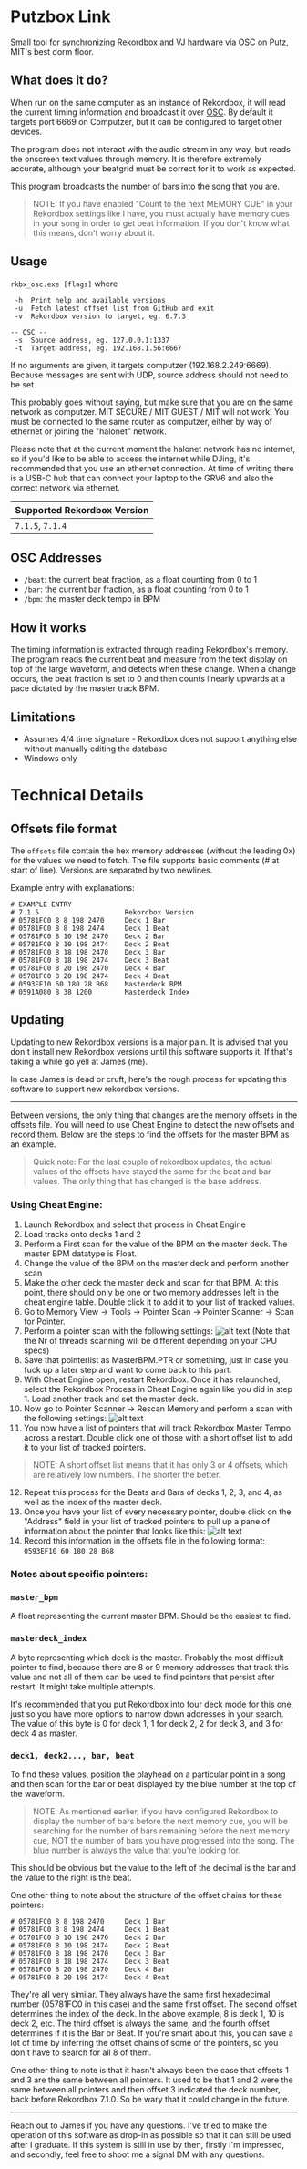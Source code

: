 # Putzbox Link
Small tool for synchronizing Rekordbox and VJ hardware via OSC on Putz, MIT's best dorm floor.

## What does it do?
When run on the same computer as an instance of Rekordbox, it will read the current timing information and broadcast it over [OSC](https://en.wikipedia.org/wiki/Open_Sound_Control). By default it targets port 6669 on Computzer, but it can be configured to target other devices.

The program does not interact with the audio stream in any way, but reads the onscreen text values through memory. It is therefore extremely accurate, although your beatgrid must be correct for it to work as expected.

This program broadcasts the number of bars into the song that you are.
> NOTE: If you have enabled "Count to the next MEMORY CUE" in your Rekordbox settings like I have, you must actually have memory cues in your song in order to get beat information. If you don't know what this means, don't worry about it.

## Usage
`rkbx_osc.exe [flags]`
where
``` 
 -h  Print help and available versions
 -u  Fetch latest offset list from GitHub and exit
 -v  Rekordbox version to target, eg. 6.7.3

-- OSC --
 -s  Source address, eg. 127.0.0.1:1337
 -t  Target address, eg. 192.168.1.56:6667
```
If no arguments are given, it targets computzer (192.168.2.249:6669). Because messages are sent with UDP, source address should not need to be set.

This probably goes without saying, but make sure that you are on the same network as computzer. MIT SECURE / MIT GUEST / MIT will not work! You must be connected to the same router as computzer, either by way of ethernet or joining the "halonet" network.

Please note that at the current moment the halonet network has no internet, so if you'd like to be able to access the internet while DJing, it's recommended that you use an ethernet connection.
At time of writing there is a USB-C hub that can connect your laptop to the GRV6 and also the correct network via ethernet.

| Supported Rekordbox Version  |
| ----- |
| `7.1.5`, `7.1.4` |


## OSC Addresses
 - `/beat`: the current beat fraction, as a float counting from 0 to 1
 - `/bar`: the current bar fraction, as a float counting from 0 to 1
 - `/bpm`: the master deck tempo in BPM

## How it works
The timing information is extracted through reading Rekordbox's memory. The program reads the current beat and measure from the text display on top of the large waveform, and detects when these change.
When a change occurs, the beat fraction is set to 0 and then counts linearly upwards at a pace dictated by the master track BPM.

## Limitations
- Assumes 4/4 time signature - Rekordbox does not support anything else without manually editing the database
- Windows only

# Technical Details

## Offsets file format
The `offsets` file contain the hex memory addresses (without the leading 0x) for the values we need to fetch. The file supports basic comments (# at start of line). Versions are separated by two newlines.

Example entry with explanations:
```
# EXAMPLE ENTRY
# 7.1.5                     Rekordbox Version
# 05781FC0 8 8 198 2470     Deck 1 Bar
# 05781FC0 8 8 198 2474     Deck 1 Beat
# 05781FC0 8 10 198 2470    Deck 2 Bar
# 05781FC0 8 10 198 2474    Deck 2 Beat
# 05781FC0 8 18 198 2470    Deck 3 Bar
# 05781FC0 8 18 198 2474    Deck 3 Beat
# 05781FC0 8 20 198 2470    Deck 4 Bar
# 05781FC0 8 20 198 2474    Deck 4 Beat
# 0593EF10 60 180 28 B68    Masterdeck BPM
# 0591A080 8 38 1200        Masterdeck Index
```

## Updating
Updating to new Rekordbox versions is a major pain. It is advised that you don't install new Rekordbox versions until this software supports it. If that's taking a while go yell at James (me).

In case James is dead or cruft, here's the rough process for updating this software to support new rekordbox versions.

---

Between versions, the only thing that changes are the memory offsets in the offsets file. You will need to use Cheat Engine to detect the new offsets and record them. Below are the steps to find the offsets for the master BPM as an example.

> Quick note: For the last couple of rekordbox updates, the actual values of the offsets have stayed the same for the beat and bar values. The only thing that has changed is the base address.

### Using Cheat Engine:
1. Launch Rekordbox and select that process in Cheat Engine
2. Load tracks onto decks 1 and 2
3. Perform a First scan for the value of the BPM on the master deck. The master BPM datatype is Float.
4. Change the value of the BPM on the master deck and perform another scan
5. Make the other deck the master deck and scan for that BPM. At this point, there should only be one or two memory addresses left in the cheat engine table. Double click it to add it to your list of tracked values.
6. Go to Memory View -> Tools -> Pointer Scan -> Pointer Scanner -> Scan for Pointer.
7. Perform a pointer scan with the following settings:
![alt text](images/pointer_settings.png)
(Note that the Nr of threads scanning will be different depending on your CPU specs)
8. Save that pointerlist as MasterBPM.PTR or something, just in case you fuck up a later step and want to come back to this part.
9. With Cheat Engine open, restart Rekordbox. Once it has relaunched, select the Rekordbox Process in Cheat Engine again like you did in step 1. Load another track and set the master deck.
10. Now go to Pointer Scanner -> Rescan Memory and perform a scan with the following settings:
![alt text](images/pointer_settings.png)
11. You now have a list of pointers that will track Rekordbox Master Tempo across a restart. Double click one of those with a short offset list to add it to your list of tracked pointers.
> NOTE: A short offset list means that it has only 3 or 4 offsets, which are relatively low numbers. The shorter the better.
12. Repeat this process for the Beats and Bars of decks 1, 2, 3, and 4, as well as the index of the master deck.
13. Once you have your list of every necessary pointer, double click on the "Address" field in your list of tracked pointers to pull up a pane of information about the pointer that looks like this:
![alt text](images/pointer_info.png)
14. Record this information in the offsets file in the following format:
`0593EF10 60 180 28 B68`

### Notes about specific pointers:

### `master_bpm`
A float representing the current master BPM. Should be the easiest to find.

### `masterdeck_index`
A byte representing which deck is the master. Probably the most difficult pointer to find, because there are 8 or 9 memory addresses that track this value and not all of them can be used to find pointers that persist after restart. It might take multiple attempts.

It's recommended that you put Rekordbox into four deck mode for this one, just so you have more options to narrow down addresses in your search. The value of this byte is 0 for deck 1, 1 for deck 2, 2 for deck 3, and 3 for deck 4 as master.

### `deck1, deck2..., bar, beat`
To find these values, position the playhead on a particular point in a song and then scan for the bar or beat displayed by the blue number at the top of the waveform.
> NOTE: As mentioned earlier, if you have configured Rekordbox to display the number of bars before the next memory cue, you will be searching for the number of bars remaining before the next memory cue, NOT the number of bars you have progressed into the song. The blue number is always the value that you're looking for.

This should be obvious but the value to the left of the decimal is the bar and the value to the right is the beat.

One other thing to note about the structure of the offset chains for these pointers:

```
# 05781FC0 8 8 198 2470     Deck 1 Bar
# 05781FC0 8 8 198 2474     Deck 1 Beat
# 05781FC0 8 10 198 2470    Deck 2 Bar
# 05781FC0 8 10 198 2474    Deck 2 Beat
# 05781FC0 8 18 198 2470    Deck 3 Bar
# 05781FC0 8 18 198 2474    Deck 3 Beat
# 05781FC0 8 20 198 2470    Deck 4 Bar
# 05781FC0 8 20 198 2474    Deck 4 Beat
```
They're all very similar. They always have the same first hexadecimal number (05781FC0 in this case) and the same first offset.
The second offset determines the index of the deck. In the above example, 8 is deck 1, 10 is deck 2, etc. The third offset is always the same, and the fourth offset determines if it is the Bar or Beat.
If you're smart about this, you can save a lot of time by inferring the offset chains of some of the pointers, so you don't have to search for all 8 of them.

One other thing to note is that it hasn't always been the case that offsets 1 and 3 are the same between all pointers. It used to be that 1 and 2 were the same between all pointers and then offset 3 indicated the deck number, back before Rekordbox 7.1.0. So be wary that it could change in the future.

---
Reach out to James if you have any questions. I've tried to make the operation of this software as drop-in as possible so that it can still be used after I graduate. If this system is still in use by then, firstly I'm impressed, and secondly, feel free to shoot me a signal DM with any questions.